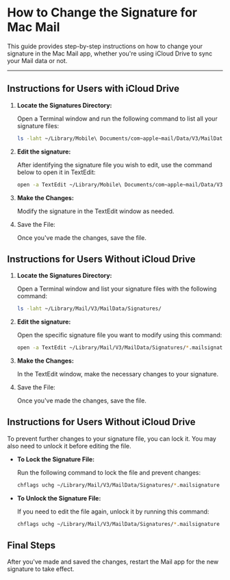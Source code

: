 # How to Change the Signature for Mac Mail

This guide provides step-by-step instructions on how to change your signature in the Mac Mail app, whether you're using iCloud Drive to sync your Mail data or not.

---

## Instructions for Users with iCloud Drive

1. **Locate the Signatures Directory:**

   Open a Terminal window and run the following command to list all your signature files:

   ```bash
   ls -laht ~/Library/Mobile\ Documents/com~apple~mail/Data/V3/MailData/Signatures/
   ```
2. **Edit the signature:**

   After identifying the signature file you wish to edit, use the command below to open it in TextEdit:

   ```bash
   open -a TextEdit ~/Library/Mobile\ Documents/com~apple~mail/Data/V3/MailData/Signatures/ubiquitous_*.mailsignature
   ```
3. **Make the Changes:**

   Modify the signature in the TextEdit window as needed.

4. Save the File:

   Once you've made the changes, save the file.

## Instructions for Users Without iCloud Drive

1. **Locate the Signatures Directory:**

   Open a Terminal window and list your signature files with the following command:

   ```bash
   ls -laht ~/Library/Mail/V3/MailData/Signatures/
   ```
2. **Edit the signature:**

   Open the specific signature file you want to modify using this command:

   ```bash
   open -a TextEdit ~/Library/Mail/V3/MailData/Signatures/*.mailsignature
   ```
3. **Make the Changes:**

   In the TextEdit window, make the necessary changes to your signature.

4. Save the File:

   Once you've made the changes, save the file.

## Instructions for Users Without iCloud Drive

To prevent further changes to your signature file, you can lock it. You may also need to unlock it before editing the file.

- **To Lock the Signature File:**
   
   Run the following command to lock the file and prevent changes:

   ```bash
   chflags uchg ~/Library/Mail/V3/MailData/Signatures/*.mailsignature
   ```

- **To Unlock the Signature File:**
   
   If you need to edit the file again, unlock it by running this command:

   ```bash
   chflags uchg ~/Library/Mail/V3/MailData/Signatures/*.mailsignature
   ```
## Final Steps

After you've made and saved the changes, restart the Mail app for the new signature to take effect.